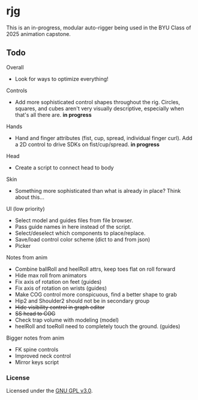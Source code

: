 # rjg

This is an in-progress, modular auto-rigger being used in the BYU Class of 2025 animation capstone.

## Todo
Overall
- Look for ways to optimize everything!

Controls
- Add more sophisticated control shapes throughout the rig. Circles, squares, and cubes aren't very visually descriptive, especially when that's all there are. **in progress**

Hands
- Hand and finger attributes (fist, cup, spread, individual finger curl). Add a 2D control to drive SDKs on fist/cup/spread. **in progress**

Head
- Create a script to connect head to body

Skin
- Something more sophisticated than what is already in place? Think about this...

UI (low priority)
- Select model and guides files from file browser.
- Pass guide names in here instead of the script.
- Select/deselect which components to place/replace.
- Save/load control color scheme (dict to and from json)
- Picker

Notes from anim
- Combine ballRoll and heelRoll attrs, keep toes flat on roll forward
- Hide max roll from animators
- Fix axis of rotation on feet (guides)
- Fix axis of rotation on wrists (guides)
- Make COG control more conspicuous, find a better shape to grab
- Hip2 and Shoulder2 should not be in secondary group
- <s>Hide visibility control in graph editor</s>
- <s>SS head to COG</s>
- Check trap volume with modeling (model)
- heelRoll and toeRoll need to completely touch the ground. (guides)

Bigger notes from anim
- FK spine controls
- Improved neck control
- Mirror keys script


### License

Licensed under the [GNU GPL v3.0](COPYING).